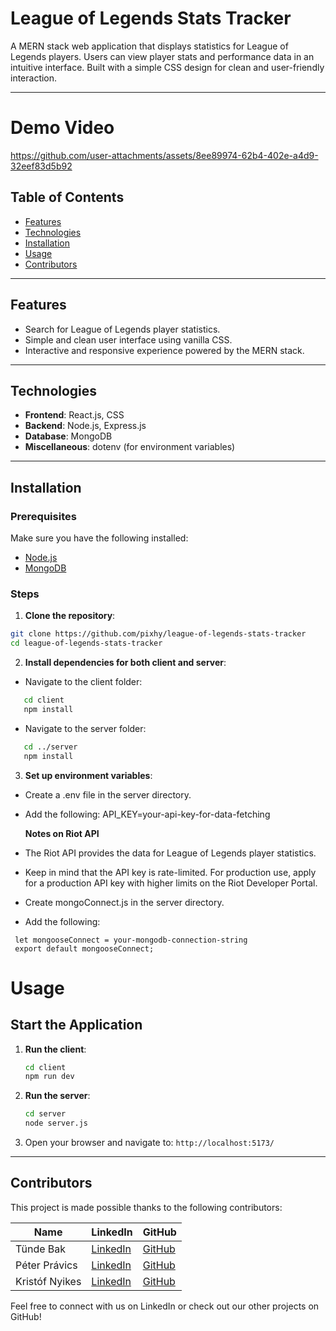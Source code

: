 # League of Legends Stats Tracker

A MERN stack web application that displays statistics for League of Legends players. Users can view player stats and performance data in an intuitive interface. Built with a simple CSS design for clean and user-friendly interaction.

---

# Demo Video

https://github.com/user-attachments/assets/8ee89974-62b4-402e-a4d9-32eef83d5b92


## Table of Contents
- [Features](#features)
- [Technologies](#technologies)
- [Installation](#installation)
- [Usage](#usage)
- [Contributors](#contributors)

---

## Features
- Search for League of Legends player statistics.
- Simple and clean user interface using vanilla CSS.
- Interactive and responsive experience powered by the MERN stack.

---

## Technologies
- **Frontend**: React.js, CSS
- **Backend**: Node.js, Express.js
- **Database**: MongoDB
- **Miscellaneous**: dotenv (for environment variables)

---

## Installation

### Prerequisites
Make sure you have the following installed:
- [Node.js](https://nodejs.org/)
- [MongoDB](https://www.mongodb.com/)

### Steps
1. **Clone the repository**:
 ```bash
 git clone https://github.com/pixhy/league-of-legends-stats-tracker
 cd league-of-legends-stats-tracker
 ```

2. **Install dependencies for both client and server**:

- Navigate to the client folder:
```bash
   cd client
   npm install
```
- Navigate to the server folder:
```bash
   cd ../server
   npm install
```
3. **Set up environment variables**:
- Create a .env file in the server directory.
- Add the following:
  API_KEY=your-api-key-for-data-fetching


  **Notes on Riot API**

- The Riot API provides the data for League of Legends player statistics.
- Keep in mind that the API key is rate-limited. For production use, apply for a production API key with higher limits on the Riot Developer Portal.


- Create mongoConnect.js in the server directory.
- Add the following:
 ```
  let mongooseConnect = your-mongodb-connection-string
  export default mongooseConnect;
  ``` 
# Usage
## Start the Application
1. **Run the client**: 
   ```bash
   cd client
   npm run dev
   ```

2. **Run the server**:
   ```bash
   cd server
   node server.js
   ```
3. Open your browser and navigate to: `http://localhost:5173/`


---

## Contributors
This project is made possible thanks to the following contributors:

| Name           | LinkedIn                                          | GitHub                                 |
|----------------|---------------------------------------------------|----------------------------------------|
| Tünde Bak      | [LinkedIn](https://www.linkedin.com/in/tunde-bak) | [GitHub](https://github.com/pixhy)     |
| Péter Právics  | [LinkedIn](https://www.linkedin.com/in/pr%C3%A1vics-p%C3%A9ter-760265330/) | [GitHub](https://github.com/prvics) |
| Kristóf Nyikes | [LinkedIn](https://www.linkedin.com/in/krist%C3%B3f-nyikes-31121133a/) | [GitHub](https://github.com/kristofNyikes) |

Feel free to connect with us on LinkedIn or check out our other projects on GitHub!

